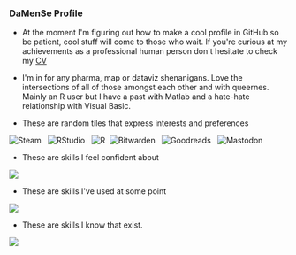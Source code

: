 ### DaMenSe Profile

-   At the moment I'm figuring out how to make a cool profile in GitHub so be patient, cool stuff will come to those who wait. If you're curious at my achievements as a professional human person don't hesitate to check my [CV](https://damense.github.io/)

-   I'm in for any pharma, map or dataviz shenanigans. Love the intersections of all of those amongst each other and with queernes. Mainly an R user but I have a past with Matlab and a hate-hate relationship with Visual Basic.

-   These are random tiles that express interests and preferences

![Steam](https://img.shields.io/badge/steam-%23000000.svg?style=for-the-badge&logo=steam&logoColor=white)   ![RStudio](https://img.shields.io/badge/RStudio-4285F4?style=for-the-badge&logo=rstudio&logoColor=white)   ![R](https://img.shields.io/badge/r-%23276DC3.svg?style=for-the-badge&logo=r&logoColor=white)  ![Bitwarden](https://img.shields.io/badge/bitwarden-%23175DDC.svg?style=for-the-badge&logo=bitwarden&logoColor=white)   ![Goodreads](https://img.shields.io/badge/Goodreads-F3F1EA?style=for-the-badge&logo=goodreads&logoColor=372213)   ![Mastodon](https://img.shields.io/badge/-MASTODON-%232B90D9?style=for-the-badge&logo=mastodon&logoColor=white)  

-   These are skills I feel confident about

<img src="https://skillicons.dev/icons?i=bitbucket,discord,github,gmail,instagram,linkedin,mastodon,matlab,r,stackoverflow,windows"/>

-   These are skills I've used at some point

<img src="https://skillicons.dev/icons?i=anaconda,arduino,autocad,aws,docker,fortran,html,notion,octave,py,raspberrypi,sklearn,twitter,wordpress"/>

-   These are skills I know that exist.

<img src="https://skillicons.dev/icons?i=css,githubactions,java,jenkins,latex,linux,mysql"/>


